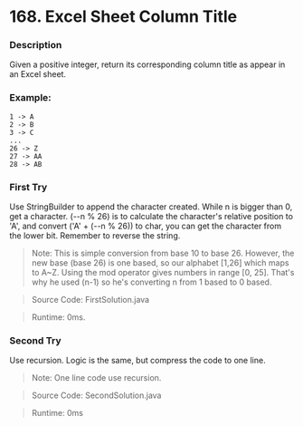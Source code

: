 # 168. Excel Sheet Column Title
### Description
Given a positive integer, return its corresponding column title as appear in an Excel sheet.

### Example:
```
1 -> A
2 -> B
3 -> C
...
26 -> Z
27 -> AA
28 -> AB
```

### First Try
Use StringBuilder to append the character created. While n is bigger than 0, get a character. (--n % 26) is to calculate the character's relative position to 'A', and convert ('A' + (--n % 26)) to char, you can get the character from the lower bit. Remember to reverse the string.

>Note: This is simple conversion from base 10 to base 26. However, the new base (base 26) is one based, so our alphabet [1,26] which maps to A~Z. Using the mod operator gives numbers in range [0, 25]. That's why he used (n-1) so he's converting n from 1 based to 0 based.

> Source Code: FirstSolution.java

> Runtime: 0ms.

### Second Try
Use recursion. Logic is the same, but compress the code to one line.

>Note: One line code use recursion.

> Source Code: SecondSolution.java

>Runtime: 0ms
